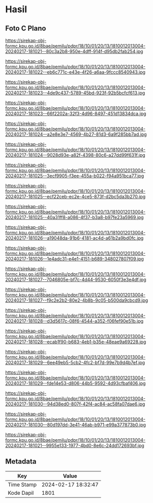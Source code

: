 # Hasil

## Foto C Plano

https://sirekap-obj-formc.kpu.go.id/8bae/pemilu/pdpr/18/10/01/20/13/1810012013004-20240217-181021--80c3a2b8-950e-4dff-914f-d95db2fab254.jpg

https://sirekap-obj-formc.kpu.go.id/8bae/pemilu/pdpr/18/10/01/20/13/1810012013004-20240217-181022--eb6c771c-e43e-4f26-a6aa-9fccc8540943.jpg

https://sirekap-obj-formc.kpu.go.id/8bae/pemilu/pdpr/18/10/01/20/13/1810012013004-20240217-181023--4de9c437-5789-45bd-923f-92b5bcfcf613.jpg

https://sirekap-obj-formc.kpu.go.id/8bae/pemilu/pdpr/18/10/01/20/13/1810012013004-20240217-181023--66f2202a-32f3-4d96-8497-451d13834dca.jpg

https://sirekap-obj-formc.kpu.go.id/8bae/pemilu/pdpr/18/10/01/20/13/1810012013004-20240217-181024--a2e8e3e7-4569-4b27-81d3-6a9f285bb7ad.jpg

https://sirekap-obj-formc.kpu.go.id/8bae/pemilu/pdpr/18/10/01/20/13/1810012013004-20240217-181024--9028d93e-a82f-4398-80c6-a27dd99f631f.jpg

https://sirekap-obj-formc.kpu.go.id/8bae/pemilu/pdpr/18/10/01/20/13/1810012013004-20240217-181025--3ecf9905-f3ee-455a-b022-f94a951bca77.jpg

https://sirekap-obj-formc.kpu.go.id/8bae/pemilu/pdpr/18/10/01/20/13/1810012013004-20240217-181025--ecf22ceb-ec2e-4ce5-873f-d2bc5da3b270.jpg

https://sirekap-obj-formc.kpu.go.id/8bae/pemilu/pdpr/18/10/01/20/13/1810012013004-20240217-181025--40a31ff8-a086-4f37-b3a8-b97fe23a5969.jpg

https://sirekap-obj-formc.kpu.go.id/8bae/pemilu/pdpr/18/10/01/20/13/1810012013004-20240217-181026--a19048da-91b6-4181-ac4d-a61b2a9bd0fc.jpg

https://sirekap-obj-formc.kpu.go.id/8bae/pemilu/pdpr/18/10/01/20/13/1810012013004-20240217-181026--1e4adc31-e4e1-4151-b689-348027807f09.jpg

https://sirekap-obj-formc.kpu.go.id/8bae/pemilu/pdpr/18/10/01/20/13/1810012013004-20240217-181027--7046805e-bf7c-4d44-9530-6050f3e3e4df.jpg

https://sirekap-obj-formc.kpu.go.id/8bae/pemilu/pdpr/18/10/01/20/13/1810012013004-20240217-181027--f9c2e2b2-80e2-4b8b-9c05-b500da9cbcd9.jpg

https://sirekap-obj-formc.kpu.go.id/8bae/pemilu/pdpr/18/10/01/20/13/1810012013004-20240217-181028--d3d5617c-08f6-4544-a352-f06fef90e51b.jpg

https://sirekap-obj-formc.kpu.go.id/8bae/pemilu/pdpr/18/10/01/20/13/1810012013004-20240217-181028--ecab1f90-b683-4eb1-b35e-48eae9a69228.jpg

https://sirekap-obj-formc.kpu.go.id/8bae/pemilu/pdpr/18/10/01/20/13/1810012013004-20240217-181029--6ee49eb5-5cb2-4fc2-bf7d-99e7b9d4b7ef.jpg

https://sirekap-obj-formc.kpu.go.id/8bae/pemilu/pdpr/18/10/01/20/13/1810012013004-20240217-181029--fde14e53-d806-44b5-9592-4d93cfbaf406.jpg

https://sirekap-obj-formc.kpu.go.id/8bae/pemilu/pdpr/18/10/01/20/13/1810012013004-20240217-181030--94d38ed0-807f-42f4-ac84-ac58fa07dae6.jpg

https://sirekap-obj-formc.kpu.go.id/8bae/pemilu/pdpr/18/10/01/20/13/1810012013004-20240217-181030--80d197dd-3e41-46ab-b971-e99a377873b0.jpg

https://sirekap-obj-formc.kpu.go.id/8bae/pemilu/pdpr/18/10/01/20/13/1810012013004-20240217-181021--9955e133-1977-4bd0-8e6c-24dd172693bf.jpg


## Metadata

| Key        | Value               |
| ---------- | ------------------- |
| Time Stamp | 2024-02-17 18:32:47 |
| Kode Dapil | 1801                |




